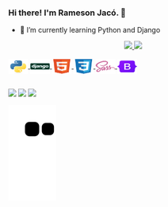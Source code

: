 ### Hi there! I'm Rameson Jacó. 👋


- 🌱 I’m currently learning Python and Django

<div align="center">
  <a href="https://github.com/JacobbV">
  <img height="150" src="https://github-readme-stats.vercel.app/api?username=JacobbV&show_icons=true&theme=codeSTACKr&include_all_commits=true&count_private=true&locale=pt-br"/>
  <img height="150" src="https://github-readme-stats.vercel.app/api/top-langs/?username=JacobbV&layout=compact&langs_count=7&theme=codeSTACKr"/>
</div>
 
<div style="display: inline_block"><br>
 <!-- <img align="center" alt="Js" height="30" width="40" src="https://raw.githubusercontent.com/devicons/devicon/master/icons/javascript/javascript-plain.svg"> -->
 <!--<img align="center" alt="Ts" height="30" width="40" src="https://raw.githubusercontent.com/devicons/devicon/master/icons/typescript/typescript-original.svg"> -->
 <!-- <img align="center" alt="React" height="30" width="40" src="https://raw.githubusercontent.com/devicons/devicon/master/icons/react/react-original.svg"> -->
 <!-- <img align="center" alt="Next" height="30" width="40" src="https://cdn.worldvectorlogo.com/logos/next-js.svg"> -->
  <img align="center" alt="Python" height="30" width="40" src="https://raw.githubusercontent.com/devicons/devicon/master/icons/python/python-original.svg">
  <img align="center" alt="Django" height="30" width="40" src="https://raw.githubusercontent.com/devicons/devicon/master/icons/django/django-original.svg">
  <img align="center" alt="HTML" height="30" width="40" src="https://raw.githubusercontent.com/devicons/devicon/master/icons/html5/html5-original.svg">
  <img align="center" alt="CSS" height="30" width="40" src="https://raw.githubusercontent.com/devicons/devicon/master/icons/css3/css3-original.svg">
  <img align="center" alt="Sass" height="30" width="40" src="https://raw.githubusercontent.com/devicons/devicon/master/icons/sass/sass-original.svg">
  <img align="center" alt="Bootstrap" height="30" width="40" src="https://raw.githubusercontent.com/devicons/devicon/master/icons/bootstrap/bootstrap-original.svg">  
</div>
  
  ##
 
 <div> 
  <a href="https://www.linkedin.com/in/rameson-jac%C3%B3-772547120/" target="_blank"><img src="https://img.shields.io/badge/-LinkedIn-%230077B5?style=for-the-badge&logo=linkedin&logoColor=white" target="_blank"></a> 
  <a href = "mailto:ramesonjacogmail.com"><img src="https://img.shields.io/badge/-Gmail-%23333?style=for-the-badge&logo=gmail&logoColor=white" target="_blank"></a>
   <a href="https://www.instagram.com/ramesonjaco/" target="_blank"><img src="https://img.shields.io/badge/-Instagram-%23E4405F?style=for-the-badge&logo=instagram&logoColor=white" target="_blank"></a>
 
  ![Snake animation](https://github.com/JacobbV/JacobbV/blob/output/github-contribution-grid-snake.svg)
</div>
